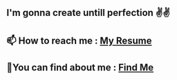 ## I'm gonna create untill perfection ✌️✌️
📫 How to reach me : [My Resume](https://mohdsohel-07.github.io/mohdsohel-07/)
---
🔭You can find about me : [Find Me](https://mohdsohel-07.github.io/portfolio/)
---

<!--
**mohdsohel-07/mohdsohel-07** is a ✨ _special_ ✨ repository because its `README.md` (this file) appears on your GitHub profile.

Here are some ideas to get you started:

- 🔭 I’m currently working on ...
- 🌱 I’m currently learning ...
- 👯 I’m looking to collaborate on ...
- 🤔 I’m looking for help with ...
- 💬 Ask me about ...
- 📫 How to reach me: ...
- 😄 Pronouns: ...
- ⚡ Fun fact: ...
-->
